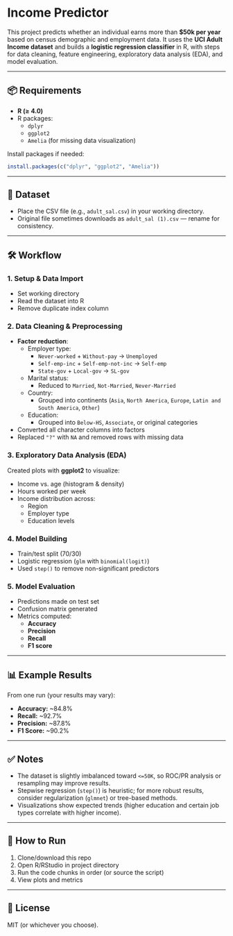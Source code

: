 # Income Predictor

This project predicts whether an individual earns more than **$50k per year** based on census demographic and employment data. It uses the **UCI Adult Income dataset** and builds a **logistic regression classifier** in R, with steps for data cleaning, feature engineering, exploratory data analysis (EDA), and model evaluation.

---

## 📦 Requirements

- **R (≥ 4.0)**
- R packages:
  - `dplyr`
  - `ggplot2`
  - `Amelia` (for missing data visualization)

Install packages if needed:

```r
install.packages(c("dplyr", "ggplot2", "Amelia"))
```

---

## 📂 Dataset

- Place the CSV file (e.g., `adult_sal.csv`) in your working directory.
- Original file sometimes downloads as `adult_sal (1).csv` — rename for consistency.

---

## 🛠 Workflow

### 1. Setup & Data Import
- Set working directory
- Read the dataset into R
- Remove duplicate index column

### 2. Data Cleaning & Preprocessing
- **Factor reduction**:
  - Employer type:
    - `Never-worked` + `Without-pay` → `Unemployed`
    - `Self-emp-inc` + `Self-emp-not-inc` → `Self-emp`
    - `State-gov` + `Local-gov` → `SL-gov`
  - Marital status:
    - Reduced to `Married`, `Not-Married`, `Never-Married`
  - Country:
    - Grouped into continents (`Asia`, `North America`, `Europe`, `Latin and South America`, `Other`)
  - Education:
    - Grouped into `Below-HS`, `Associate`, or original categories
- Converted all character columns into factors
- Replaced `"?"` with `NA` and removed rows with missing data

### 3. Exploratory Data Analysis (EDA)
Created plots with **ggplot2** to visualize:
- Income vs. age (histogram & density)
- Hours worked per week
- Income distribution across:
  - Region
  - Employer type
  - Education levels

### 4. Model Building
- Train/test split (70/30)
- Logistic regression (`glm` with `binomial(logit)`)
- Used `step()` to remove non-significant predictors

### 5. Model Evaluation
- Predictions made on test set
- Confusion matrix generated
- Metrics computed:
  - **Accuracy**
  - **Precision**
  - **Recall**
  - **F1 score**

---

## 📊 Example Results

From one run (your results may vary):

- **Accuracy:** ~84.8%  
- **Recall:** ~92.7%  
- **Precision:** ~87.8%  
- **F1 Score:** ~90.2%  

---

## ✅ Notes

- The dataset is slightly imbalanced toward `<=50K`, so ROC/PR analysis or resampling may improve results.
- Stepwise regression (`step()`) is heuristic; for more robust results, consider regularization (`glmnet`) or tree-based methods.
- Visualizations show expected trends (higher education and certain job types correlate with higher income).

---

## 📌 How to Run

1. Clone/download this repo  
2. Open R/RStudio in project directory  
3. Run the code chunks in order (or source the script)  
4. View plots and metrics  

---

## 📄 License

MIT (or whichever you choose).  
